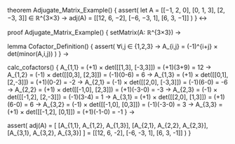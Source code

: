 theorem Adjugate_Matrix_Example() {
  assert(
    let A = [[−1, 2, 0], [0, 1, 3], [2, −3, 3]] ∈ ℝ^{3×3} →
    adj(A) = [[12, 6, −2], [−6, −3, 1], [6, 3, −1]]
  )
} ↔

proof Adjugate_Matrix_Example() {
  setMatrix(A: ℝ^{3×3}) →
  
  lemma Cofactor_Definition() {
    assert(
      ∀i,j ∈ {1,2,3} →
      A_{i,j} = (-1)^{i+j} × det(minor(A,i,j))
    )
  } →

  calc_cofactors() {
    A_{1,1} = (+1) × det([[1,3], [-3,3]]) = (+1)(3+9) = 12 →
    A_{1,2} = (-1) × det([[0,3], [2,3]]) = (-1)(0-6) = 6 →
    A_{1,3} = (+1) × det([[0,1], [2,-3]]) = (+1)(0-2) = -2 →
    A_{2,1} = (-1) × det([[2,0], [-3,3]]) = (-1)(6-0) = -6 →
    A_{2,2} = (+1) × det([[-1,0], [2,3]]) = (+1)(-3-0) = -3 →
    A_{2,3} = (-1) × det([[-1,2], [2,-3]]) = (-1)(3-4) = 1 →
    A_{3,1} = (+1) × det([[2,0], [1,3]]) = (+1)(6-0) = 6 →
    A_{3,2} = (-1) × det([[-1,0], [0,3]]) = (-1)(-3-0) = 3 →
    A_{3,3} = (+1) × det([[-1,2], [0,1]]) = (+1)(-1-0) = -1
  } →

  assert(
    adj(A) = [
      [A_{1,1}, A_{1,2}, A_{1,3}],
      [A_{2,1}, A_{2,2}, A_{2,3}],
      [A_{3,1}, A_{3,2}, A_{3,3}]
    ] = [[12, 6, -2], [-6, -3, 1], [6, 3, -1]]
  )
}